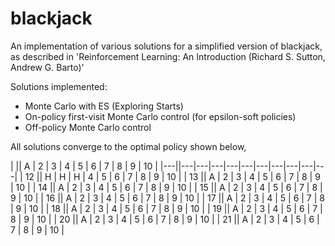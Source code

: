 # blackjack
An implementation of various solutions for a simplified version of blackjack, as described in 'Reinforcement Learning: An Introduction (Richard S. Sutton, Andrew G. Barto)'

Solutions implemented:
* Monte Carlo with ES (Exploring Starts)
* On-policy first-visit Monte Carlo control (for epsilon-soft policies)
* Off-policy Monte Carlo control

All solutions converge to the optimal policy shown below,

|    || A | 2 | 3 | 4 | 5 | 6 | 7 | 8 | 9 | 10 |
|---||---|---|---|---|---|---|---|---|---|---|
| 12 || H | H | H | 4 | 5 | 6 | 7 | 8 | 9 | 10 |
| 13 || A | 2 | 3 | 4 | 5 | 6 | 7 | 8 | 9 | 10 |
| 14 || A | 2 | 3 | 4 | 5 | 6 | 7 | 8 | 9 | 10 |
| 15 || A | 2 | 3 | 4 | 5 | 6 | 7 | 8 | 9 | 10 |
| 16 || A | 2 | 3 | 4 | 5 | 6 | 7 | 8 | 9 | 10 |
| 17 || A | 2 | 3 | 4 | 5 | 6 | 7 | 8 | 9 | 10 |
| 18 || A | 2 | 3 | 4 | 5 | 6 | 7 | 8 | 9 | 10 |
| 19 || A | 2 | 3 | 4 | 5 | 6 | 7 | 8 | 9 | 10 |
| 20 || A | 2 | 3 | 4 | 5 | 6 | 7 | 8 | 9 | 10 |
| 21 || A | 2 | 3 | 4 | 5 | 6 | 7 | 8 | 9 | 10 |
